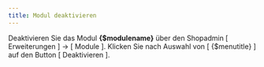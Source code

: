 ```yaml
---
title: Modul deaktivieren
---
```


Deaktivieren Sie das Modul **{$modulename}** über den Shopadmin [ Erweiterungen ] -> [ Module ]. Klicken Sie nach Auswahl von [ {$menutitle} ] auf den Button [ Deaktivieren ].

